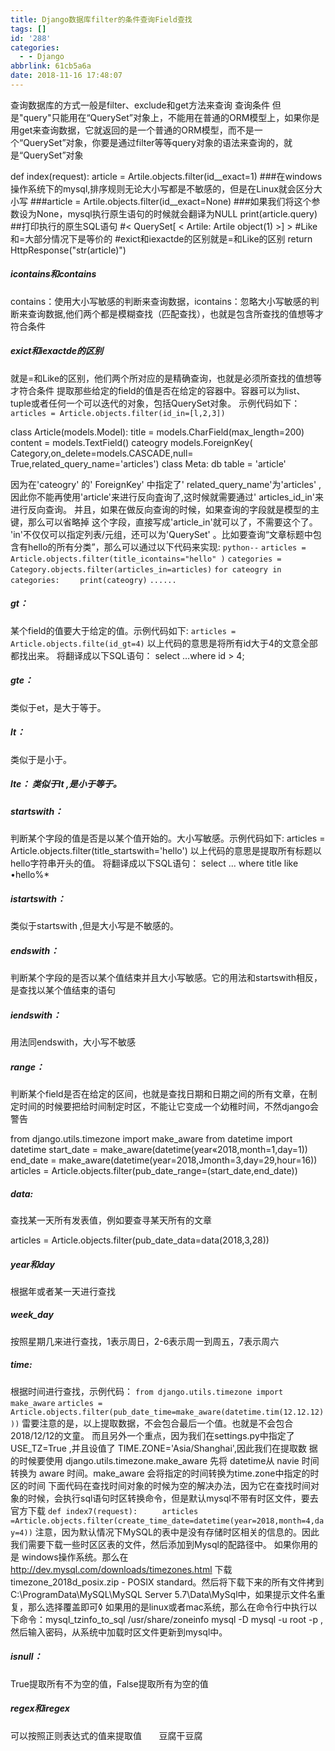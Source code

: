 ```yaml
---
title: Django数据库filter的条件查询Field查找
tags: []
id: '288'
categories:
  - - Django
abbrlink: 61cb5a6a
date: 2018-11-16 17:48:07
---
```


查询数据库的方式一般是filter、exclude和get方法来查询 查询条件 但是"query"只能用在“QuerySet”对象上，不能用在普通的ORM模型上，如果你是用get来查询数据，它就返回的是一个普通的ORM模型，而不是一个“QuerySet”对象，你要是通过filter等等query对象的语法来查询的，就是“QuerySet”对象

def index(request):
    article = Artile.objects.filter(id\_\_exact=1)
    ###在windows操作系统下的mysql,排序规则无论大小写都是不敏感的，但是在Linux就会区分大小写
    ###article = Artile.objects.filter(id\_\_exact=None)
    ###如果我们将这个参数设为None，mysql执行原生语句的时候就会翻译为NULL
    print(article.query) ##打印执行的原生SQL语句
    #< QuerySet\[ < Artile: Artile object(1) >\] >
    #Like和=大部分情况下是等价的
    #exict和iexactde的区别就是=和Like的区别
    return HttpResponse("str(article)")

##### icontains和contains

contains：使用大小写敏感的判断来查询数据，icontains：忽略大小写敏感的判断来查询数据,他们两个都是模糊查找（匹配查找），也就是包含所查找的值想等才符合条件

##### exict和iexactde的区别

就是=和Like的区别，他们两个所对应的是精确查询，也就是必须所查找的值想等才符合条件 提取那些给定的field的值是否在给定的容器中。容器可以为list、tuple或者任何一个可以迭代的对象，包括QuerySet对象。 示例代码如下： `articles = Article.objects.filter(id_in=[l,2,3])`

class Article(models.Model):
    title = models.CharField(max\_length=200) 
    content = models.TextField()
    cateogry models.ForeignKey( Category,on\_delete=models.CASCADE,null= True,related\_query\_name='articles')
        class Meta:
            db table = 'article'

因为在'cateogry' 的' ForeignKey' 中指定了' related\_query\_name'为'articles' ,因此你不能再使用'article'来进行反向査询了,这时候就需要通过' articles\_id\_in'来进行反向查询。 并且，如果在做反向查询的时候，如果查询的字段就是模型的主键，那么可以省略掉 这个字段，直接写成'article\_in'就可以了，不需要这个了。 'in'不仅仅可以指定列表/元组，还可以为'QuerySet' 。比如要查询“文章标题中包含有hello的所有分类”，那么可以通过以下代码来实现: `python--` `articles = Article.objects.filter(title_icontains="hello" )` `categories = Category.objects.filter(articles_in=articles)` `for cateogry in categories:` `    print(cateogry)` `......`

##### gt：

某个field的值要大于给定的值。示例代码如下: `articles = Article.objects.filte(id_gt=4)` 以上代码的意思是将所有id大于4的文意全部都找出来。 将翻译成以下SQL语句： select …where id > 4;

##### gte：

类似于et，是大于等于。

##### lt：

类似于是小于。

##### lte： 类似于lt ,是小于等于。

##### startswith：

判断某个字段的值是否是以某个值开始的。大小写敏感。示例代码如下: articles = Article.objects.filter(title\_startswith='hello') 以上代码的意思是提取所有标题以hello字符串开头的值。 将翻译成以下SQL语句： select ... where title like •hello%\*

##### istartswith：

类似于startswith ,但是大小写是不敏感的。

##### endswith：

判断某个字段的是否以某个值结束并且大小写敏感。它的用法和startswith相反，是查找以某个值结束的语句

##### iendswith：

用法同endswith，大小写不敏感

##### range：

判断某个field是否在给定的区间，也就是查找日期和日期之间的所有文章，在制定时间的时候要把给时间制定时区，不能让它变成一个幼稚时间，不然django会警告

from django.utils.timezone import make\_aware
from datetime import datetime
    start\_date = make\_aware(datetime(year«2018,month=1,day=1))
    end\_date = make\_aware(datetime(year=2018,Jmonth=3,day=29,hour=16))
    articles = Article.objects.filter(pub\_date\_range=(start\_date,end\_date))

##### data:

查找某一天所有发表值，例如要查寻某天所有的文章

articles = Article.objects.filter(pub\_date\_data=data(2018,3,28))

##### year和day

根据年或者某一天进行查找

##### week\_day

按照星期几来进行查找，1表示周日，2-6表示周一到周五，7表示周六

##### time:

根据时间进行查找，示例代码： `from django.utils.timezone import make_aware` `articles = Article.objects.filter(pub_date_time=make_aware(datetime.tim(12.12.12)))` 雷要注意的是，以上提取数据，不会包合最后一个值。也就是不会包合2018/12/12的文童。 而且另外一个重点，因为我们在settings.py中指定了 USE\_TZ=True ,并且设值了 TIME.ZONE='Asia/Shanghai',因此我们在提取数 据的时候要使用 django.utils.timezone.make\_aware 先将 datetime从 navie 时间转换为 aware 时间。make\_aware 会将指定的时间转换为time.zone中指定的时区的时间 下面代码在查找时间对象的时候为空的解决办法，因为它在查找时间对象的时候，会执行sql语句时区转换命令，但是默认mysql不带有时区文件，要去官方下载 `def index7(request):` `     articles =Article.objects.filter(create_time_date=datetime(year=2018,month=4,day=4))` 注意，因为默认情况下MySQL的表中是没有存储时区相关的信息的。因此我们需要下载一些时区区表的文件，然后添加到Mysql的配路径中。 如果你用的是 windows操作系统。那么在 http://dev.mysql.com/downloads/timezones.html 下载timezone\_2018d\_posix.zip - POSIX standard。然后将下载下来的所有文件拷到 C:\\ProgramData\\MySQL\\MySQL Server 5.7\\Data\\MySql中，如果提示文件名重复，那么选择覆盖即可◊ 如果用的是linux或者mac系统，那么在命令行中执行以下命令：mysql\_tzinfo\_to\_sql /usr/share/zoneinfo mysql -D mysql -u root -p ,然后输入密码，从系统中加载时区文件更新到mysql中。

##### isnull：

True提取所有不为空的值，False提取所有为空的值

##### regex和iregex

可以按照正则表达式的值来提取值       豆腐干豆腐